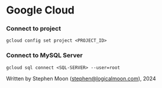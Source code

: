 # Google Cloud

### Connect to project
```
gcloud config set project <PROJECT_ID>
```

### Connect to MySQL Server
```
gcloud sql connect <SQL-SERVER> --user=root
```

Written by Stephen Moon (stephen@logicalmoon.com), 2024
